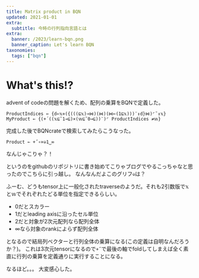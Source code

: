 ```yaml
---
title: Matrix product in BQN
updated: 2021-01-01
extra:
  subtitle: 今時の行列指向言語とは
extra:
  banner: /2023/learn-bqn.png
  banner_caption: Let's learn BQN
taxonomies:
  tags: ["bqn"]
---
```

# What's this!?
advent of codeの問題を解くため、配列の乗算をBQNで定義した。

```apl
ProductIndices ← {d←𝕩⋄({(((⊑𝕩)⊸⋈)(⋈)(⋈⟜(1⊑𝕩)))¨↕d}⋈)⌜˜↕𝕩}
MyProduct ← {(+´((𝕩⊑˜1⊸⊑)×(𝕨⊑˜0⊸⊑))¨)⌜ ProductIndices ≠𝕨}
```

完成した後でBQNcrateで検索してみたらこうなった。

```apl
Product ← +˝∘×⎉1‿∞
```
なんじゃこりゃ？！

というのをgithubのリポジトリに書き始めてこりゃブログでやるこっちゃなと思ったのでこちらに引っ越し。
なんなんだよこのグリフ`⎉`は？

ふーむ、どうもtensor上に一般化されたtraverseのようだ。それも2引数版で𝕩と𝕨でそれぞれたどる単位を指定できるらしい。

- 0だとスカラー
- 1だとleading axisに沿ったセル単位
- 2だと対象が2次元配列なら配列全体
- ∞なら対象のrankによらず配列全体

となるので結局列ベクターと行列全体の乗算になる(この定義は自明なんだろうか？)。
これは3次元tensorになるので`+˝`で最後の軸でfoldしてしまえば全く素直に行列の乗算を定義通りに実行することになる。

なるほど。。。
大変感心した。
